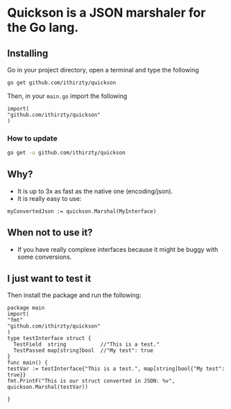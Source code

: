# Quickson is a JSON marshaler for the Go lang.
## Installing
Go in your project directory, open a terminal and type the following
```bash
go get github.com/ithirzty/quickson
```
Then, in your `main.go` import the following
```golang
import(
"github.com/ithirzty/quickson"
)
```
### How to update
```bash
go get -u github.com/ithirzty/quickson
```

## Why?
* It is up to 3x as fast as the native one (encoding/json).
* It is really easy to use: 
```golang
myConvertedJson := quickson.Marshal(MyInterface)
```
## When not to use it?
* If you have really complexe interfaces because it might be buggy with some conversions.

## I just want to test it
Then install the package and run the following:
```golang
package main
import(
"fmt"
"github.com/ithirzty/quickson"
)
type testInterface struct {
  TestField  string           //"This is a test."
  TestPassed map[string]bool  //"My test": true
}
func main() {
testVar := testInterface{"This is a test.", map[string]bool{"My test": true}}
fmt.PrintF("This is our struct converted in JSON: %v", quickson.Marshal(testVar))

}
```
